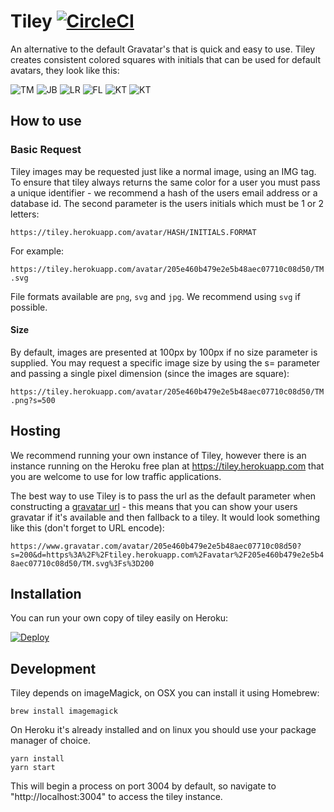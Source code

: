 # Tiley [![CircleCI](https://circleci.com/gh/tommoor/tiley.svg?style=svg)](https://circleci.com/gh/tommoor/tiley)

An alternative to the default Gravatar's that is quick and easy to use. Tiley creates consistent colored squares with initials that can be used for default avatars, they look like this:

![TM](https://tiley.herokuapp.com/avatar/123/TM.png)
![JB](https://tiley.herokuapp.com/avatar/456/JB.png)
![LR](https://tiley.herokuapp.com/avatar/789/LR.png)
![FL](https://tiley.herokuapp.com/avatar/000/FL.png)
![KT](https://tiley.herokuapp.com/avatar/999/KT.png)
![KT](https://tiley.herokuapp.com/avatar/073/VB.png)


## How to use

### Basic Request

Tiley images may be requested just like a normal image, using an IMG tag. To ensure that tiley always returns the same color for a user you must pass a unique identifier - we recommend a hash of the users email address or a database id. The second parameter is the users initials which must be 1 or 2 letters:

`https://tiley.herokuapp.com/avatar/HASH/INITIALS.FORMAT`

For example:

`https://tiley.herokuapp.com/avatar/205e460b479e2e5b48aec07710c08d50/TM.svg`

File formats available are `png`, `svg` and `jpg`. We recommend using `svg` if possible.

#### Size

By default, images are presented at 100px by 100px if no size parameter is supplied. You may request a specific image size by using the s= parameter and passing a single pixel dimension (since the images are square):

`https://tiley.herokuapp.com/avatar/205e460b479e2e5b48aec07710c08d50/TM.png?s=500`


## Hosting

We recommend running your own instance of Tiley, however there is an instance running on the Heroku free plan at https://tiley.herokuapp.com that you are welcome to use for low traffic applications.

The best way to use Tiley is to pass the url as the default parameter when constructing a [gravatar url](https://en.gravatar.com/site/implement/images/) - this means that you can show your users gravatar if it's available and then fallback to a tiley. It would look something like this (don't forget to URL encode):

`https://www.gravatar.com/avatar/205e460b479e2e5b48aec07710c08d50?s=200&d=https%3A%2F%2Ftiley.herokuapp.com%2Favatar%2F205e460b479e2e5b48aec07710c08d50/TM.svg%3Fs%3D200`


## Installation

You can run your own copy of tiley easily on Heroku:

[![Deploy](https://www.herokucdn.com/deploy/button.svg)](https://heroku.com/deploy?template=https://github.com/tommoor/tiley)


## Development

Tiley depends on imageMagick, on OSX you can install it using Homebrew:

```
brew install imagemagick
```

On Heroku it's already installed and on linux you should use your package manager of choice.

```
yarn install
yarn start
```

This will begin a process on port 3004 by default, so navigate to "http://localhost:3004" to access the tiley instance.
